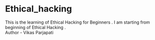 # Ethical_hacking
This is the learning of Ethical Hacking for Beginners . I am starting from beginning of Ethical Hacking .
<br>
Author - Vikas Parjapati 

